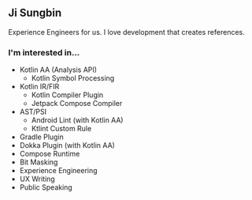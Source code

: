 ## Ji Sungbin

Experience Engineers for us. I love development that creates references.

### I'm interested in...

- Kotlin AA (Analysis API)
  - Kotlin Symbol Processing
- Kotlin IR/FIR
  - Kotlin Compiler Plugin
  - Jetpack Compose Compiler
- AST/PSI
  - Android Lint (with Kotlin AA)
  - Ktlint Custom Rule
- Gradle Plugin
- Dokka Plugin (with Kotlin AA)
- Compose Runtime
- Bit Masking
- Experience Engineering
- UX Writing
- Public Speaking
